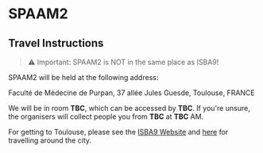 # SPAAM2

## Travel Instructions

> :warning: Important: SPAAM2 is NOT in the same place as ISBA9!

SPAAM2 will be held at the following address:

Faculté de Médecine de Purpan, 
37 allée Jules Guesde,
Toulouse, FRANCE

We will be in room **TBC**, which can be accessed by **TBC**. If you're unsure, the organisers will collect people you from **TBC** at **TBC** AM. 

For getting to Toulouse, please see the [ISBA9 Website](https://isba9.sciencesconf.org/resource/page/id/6) and [here](https://isba9.sciencesconf.org/resource/page/id/14) for travelling around the city.
